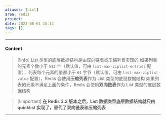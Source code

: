 ```yaml
---
aliases: [List]
area: redis
project: 
date: 2023-08-01 15:13
tags: []
---
```

---
#### Content
> [!info] List 类型的底层数据结构是由双向链表或压缩列表实现的
> 如果列表的元素个数小于 `512` 个（默认值，可由 `list-max-ziplist-entries` 配置），列表每个元素的值都小于 `64` 字节（默认值，可由 `list-max-ziplist-value` 配置），Redis 会使用**压缩列表**作为 List 类型的底层数据结构
> 如果列表的元素不满足上面的条件，Redis 会使用**双向链表**作为 List 类型的底层数据结构

> [!important] **在 Redis 3.2 版本之后，List 数据类型底层数据结构就只由 quicklist 实现了，替代了双向链表和压缩列表**

---
